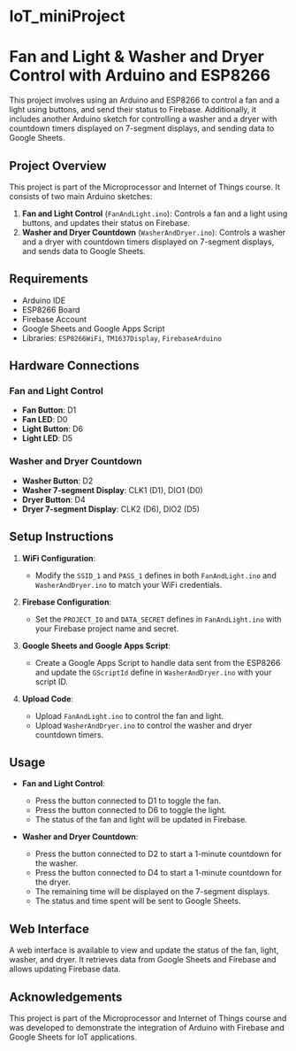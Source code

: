 # IoT_miniProject

# Fan and Light & Washer and Dryer Control with Arduino and ESP8266

This project involves using an Arduino and ESP8266 to control a fan and a light using buttons, and send their status to Firebase. Additionally, it includes another Arduino sketch for controlling a washer and a dryer with countdown timers displayed on 7-segment displays, and sending data to Google Sheets.

## Project Overview

This project is part of the Microprocessor and Internet of Things course. It consists of two main Arduino sketches:

1. **Fan and Light Control** (`FanAndLight.ino`): Controls a fan and a light using buttons, and updates their status on Firebase.
2. **Washer and Dryer Countdown** (`WasherAndDryer.ino`): Controls a washer and a dryer with countdown timers displayed on 7-segment displays, and sends data to Google Sheets.

## Requirements

- Arduino IDE
- ESP8266 Board
- Firebase Account
- Google Sheets and Google Apps Script
- Libraries: `ESP8266WiFi`, `TM1637Display`, `FirebaseArduino`

## Hardware Connections

### Fan and Light Control

- **Fan Button**: D1
- **Fan LED**: D0
- **Light Button**: D6
- **Light LED**: D5

### Washer and Dryer Countdown

- **Washer Button**: D2
- **Washer 7-segment Display**: CLK1 (D1), DIO1 (D0)
- **Dryer Button**: D4
- **Dryer 7-segment Display**: CLK2 (D6), DIO2 (D5)

## Setup Instructions

1. **WiFi Configuration**:
   - Modify the `SSID_1` and `PASS_1` defines in both `FanAndLight.ino` and `WasherAndDryer.ino` to match your WiFi credentials.

2. **Firebase Configuration**:
   - Set the `PROJECT_IO` and `DATA_SECRET` defines in `FanAndLight.ino` with your Firebase project name and secret.

3. **Google Sheets and Google Apps Script**:
   - Create a Google Apps Script to handle data sent from the ESP8266 and update the `GScriptId` define in `WasherAndDryer.ino` with your script ID.

4. **Upload Code**:
   - Upload `FanAndLight.ino` to control the fan and light.
   - Upload `WasherAndDryer.ino` to control the washer and dryer countdown timers.

## Usage

- **Fan and Light Control**:
  - Press the button connected to D1 to toggle the fan.
  - Press the button connected to D6 to toggle the light.
  - The status of the fan and light will be updated in Firebase.

- **Washer and Dryer Countdown**:
  - Press the button connected to D2 to start a 1-minute countdown for the washer.
  - Press the button connected to D4 to start a 1-minute countdown for the dryer.
  - The remaining time will be displayed on the 7-segment displays.
  - The status and time spent will be sent to Google Sheets.

## Web Interface

A web interface is available to view and update the status of the fan, light, washer, and dryer. It retrieves data from Google Sheets and Firebase and allows updating Firebase data.

## Acknowledgements

This project is part of the Microprocessor and Internet of Things course and was developed to demonstrate the integration of Arduino with Firebase and Google Sheets for IoT applications.